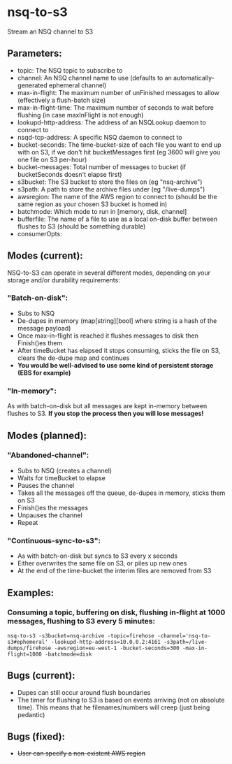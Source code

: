 # nsq-to-s3
Stream an NSQ channel to S3

## Parameters:
* topic: The NSQ topic to subscribe to
* channel: An NSQ channel name to use (defaults to an automatically-generated ephemeral channel)
* max-in-flight: The maximum number of unFinished messages to allow (effectively a flush-batch size)
* max-in-flight-time: The maximum number of seconds to wait before flushing (in case maxInFlight is not enough)
* lookupd-http-address: The address of an NSQLookup daemon to connect to
* nsqd-tcp-address: A specific NSQ daemon to connect to
* bucket-seconds: The time-bucket-size of each file you want to end up with on S3, if we don't hit bucketMessages first (eg 3600 will give you one file on S3 per-hour)
* bucket-messages: Total number of messages to bucket (if bucketSeconds doesn't elapse first)
* s3bucket: The S3 bucket to store the files on (eg "nsq-archive")
* s3path: A path to store the archive files under (eg "/live-dumps")
* awsregion: The name of the AWS region to connect to (should be the same region as your chosen S3 bucket is homed in)
* batchmode: Which mode to run in [memory, disk, channel]
* bufferfile: The name of a file to use as a local on-disk buffer between flushes to S3 (should be something durable)
* consumerOpts: 

## Modes (current):
NSQ-to-S3 can operate in several different modes, depending on your storage and/or durability requirements:

### "Batch-on-disk":
  * Subs to NSQ
  * De-dupes in memory (map[string][bool] where string is a hash of the message payload)
  * Once max-in-flight is reached it flushes messages to disk then Finish()es them
  * After timeBucket has elapsed it stops consuming, sticks the file on S3, clears the de-dupe map and continues
  * **You would be well-advised to use some kind of persistent storage (EBS for example)**

### "In-memory":
As with batch-on-disk but all messages are kept in-memory between flushes to S3. **If you stop the process then you will lose messages!**

## Modes (planned):

### "Abandoned-channel":
  * Subs to NSQ (creates a channel)
  * Waits for timeBucket to elapse
  * Pauses the channel
  * Takes all the messages off the queue, de-dupes in memory, sticks them on S3
  * Finish()es the messages
  * Unpauses the channel
  * Repeat

### "Continuous-sync-to-s3":
  * As with batch-on-disk but syncs to S3 every x seconds
  * Either overwrites the same file on S3, or piles up new ones
  * At the end of the time-bucket the interim files are removed from S3

## Examples:

### Consuming a topic, buffering on disk, flushing in-flight at 1000 messages, flushing to S3 every 5 minutes:
```
nsq-to-s3 -s3bucket=nsq-archive -topic=firehose -channel='nsq-to-s3#ephemeral' -lookupd-http-address=10.0.0.2:4161 -s3path=/live-dumps/firehose -awsregion=eu-west-1 -bucket-seconds=300 -max-in-flight=1000 -batchmode=disk
```

## Bugs (current):
* Dupes can still occur around flush boundaries
* The timer for flushing to S3 is based on events arriving (not on absolute time). This means that he filenames/numbers will creep (just being pedantic)

## Bugs (fixed):
* ~~User can specify a non-existent AWS region~~
